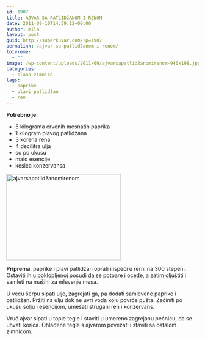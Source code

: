 ```yaml
---
id: 1907
title: AJVAR SA PATLIDžANOM I RENOM
date: 2011-09-10T14:59:12+00:00
author: mila
layout: post
guid: http://superkuvar.com/?p=1907
permalink: /ajvar-sa-patlidžanom-i-renom/
totvreme:
  - ""
image: /wp-content/uploads/2011/09/ajvarsapatlidžanomirenom-940x198.jpg
categories:
  - slana zimnica
tags:
  - paprike
  - plavi patlidžan
  - ren
---
```

**Potrebno je**:

  * 5 kilograma crvenih mesnatih paprika
  * 1 kilogram plavog patlidžana
  * 3 korena rena
  * 4 decilitra ulja
  * so po ukusu
  * malo esencije
  * kesica konzervansa

[<img class="alignnone size-medium wp-image-9733" src="/wp-content/uploads/2011/09/ajvarsapatlidžanomirenom-1024x768.jpg" alt="ajvarsapatlidžanomirenom" width="300" height="225" />](/wp-content/uploads/2011/09/ajvarsapatlidžanomirenom-e1441803978169.jpg)

**Priprema**: paprike i plavi patlidžan oprati i ispeći u rerni na 300 stepeni. Ostaviti ih u poklopljenoj posudi da se potpare i ocede, a zatim oljuštiti i samleti na mašini za mlevenje mesa.

U veću šerpu sipati ulje, zagrejati ga, pa dodati samlevene paprike i patlidžan. Pržiti na ulju dok ne uvri voda koju povrće pušta. Začiniti po ukusu solju i esencijom, umešati strugani ren i konzervans.

Vruć ajvar sipati u tople tegle i staviti u umereno zagrejanu pećnicu, da se uhvati korica. Ohlađene tegle s ajvarom povezati i staviti sa ostalom zimnicom.